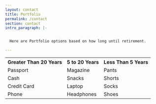 ```yaml
---
layout: contact
title: Portfolio
permalink: /contact
section: contact
intro_paragraph: |-


  Here are Portfolio options based on how long until retirement.

---
```


<table>
<tr>
  <th> Greater Than 20 Years </th>
  <th> 5 to 20 Years </th>
  <th> Less Than 5 Years </th>
</tr>

<tr>
  <td>Passport </td>
  <td> Magazine </td>
  <td> Pants </td>
</tr>

<tr>
  <td> Cash </td>
  <td> Snacks </td>
  <td> Shorts </td>
</tr>

<tr>
  <td> Credit Card </td>
  <td> Laptop </td>
  <td> Socks </td>
</tr>

<tr>
  <td> Phone </td>
  <td> Headphones </td>
  <td> Shoes </td>
</tr>
</table>
